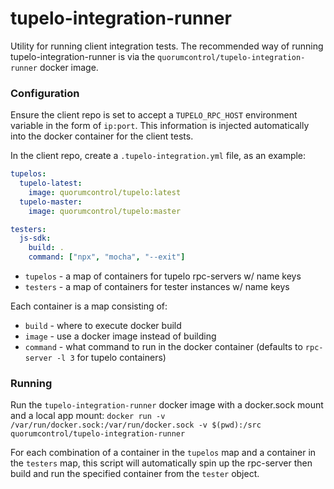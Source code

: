 # tupelo-integration-runner
Utility for running client integration tests. The recommended way of running tupelo-integration-runner is via the `quorumcontrol/tupelo-integration-runner` docker image.

### Configuration
Ensure the client repo is set to accept a `TUPELO_RPC_HOST` environment variable in the form of `ip:port`. This information is injected automatically into the docker container for the client tests.

In the client repo, create a `.tupelo-integration.yml` file, as an example:
``` yaml
tupelos:
  tupelo-latest:
    image: quorumcontrol/tupelo:latest
  tupelo-master:
    image: quorumcontrol/tupelo:master

testers:
  js-sdk:
    build: .
    command: ["npx", "mocha", "--exit"]
```

* `tupelos` - a map of containers for tupelo rpc-servers w/ name keys
* `testers` - a map of containers for tester instances w/ name keys

Each container is a map consisting of:

* `build` - where to execute docker build
* `image` - use a docker image instead of building
* `command` - what command to run in the docker container (defaults to `rpc-server -l 3` for tupelo containers)

### Running
Run the `tupelo-integration-runner` docker image with a docker.sock mount and a local app mount:
`docker run -v /var/run/docker.sock:/var/run/docker.sock -v $(pwd):/src quorumcontrol/tupelo-integration-runner`

For each combination of a container in the `tupelos` map and a container in the `testers` map, this script will
automatically spin up the rpc-server then build and run the specified container from the `tester` object.
